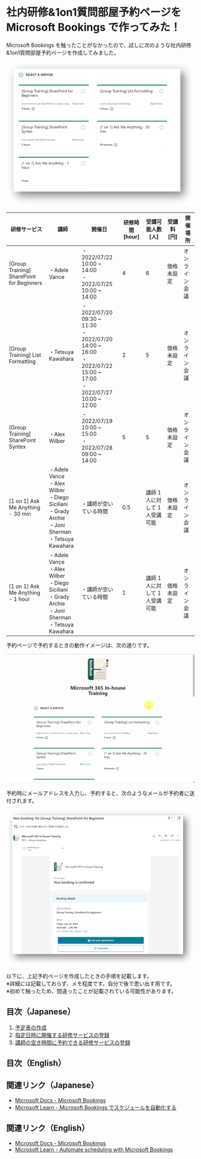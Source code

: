# 社内研修&1on1質問部屋予約ページを Microsoft Bookings で作ってみた！
Microsoft Bookings を触ったことがなかったので、試しに次のような社内研修&1on1質問部屋予約ページを作成してみました。

![社内研修一覧](./ja/assets/社内研修一覧.png)

| 研修サービス                              | 講師                                                                                                           | 開催日                                                                                                               | 研修時間 [hour] | 受講可能人数 [人]              | 受講料 [円] | 開催場所       |
| ----------------------------------------- | -------------------------------------------------------------------------------------------------------------- | -------------------------------------------------------------------------------------------------------------------- | --------------- | ------------------------------ | ----------- | -------------- |
| [Group Training] SharePoint for Beginners | ・Adele Vance                                                                                                  | ・2022/07/22 10:00 ~ 14:00<br>・2022/07/25 10:00 ~ 14:00                                                             | 4               | 6                              | 価格未設定  | オンライン会議 |
| [Group Training] List Formatting          | ・Tetsuya Kawahara                                                                                             | ・2022/07/20 09:30 ~ 11:30<br>・2022/07/20 14:00 ~ 16:00<br>・2022/07/22 15:00 ~ 17:00<br>・2022/07/27 10:00 ~ 12:00 | 2               | 5                              | 価格未設定  | オンライン会議 |
| [Group Training] SharePoint Syntex        | ・Alex Wilber                                                                                                  | ・2022/07/19 10:00 ~ 15:00<br>・2022/07/28 09:00 ~ 14:00                                                             | 5               | 5                              | 価格未設定  | オンライン会議 |
| [1 on 1] Ask Me Anything - 30 min         | ・Adele Vance<br>・Alex Wilber<br>・Diego Siciliani<br>・Grady Archie <br>・Joni Sherman<br>・Tetsuya Kawahara | ・講師が空いている時間                                                                                               | 0.5             | 講師 1 人に対して 1 人受講可能 | 価格未設定  | オンライン会議 |
| [1 on 1] Ask Me Anything - 1 hour         | ・Adele Vance<br>・Alex Wilber<br>・Diego Siciliani<br>・Grady Archie <br>・Joni Sherman<br>・Tetsuya Kawahara | ・講師が空いている時間                                                                                               | 1               | 講師 1 人に対して 1 人受講可能 | 価格未設定  | オンライン会議 |

予約ページで予約するときの動作イメージは、次の通りです。

![動作イメージ](./ja/assets/動作イメージ.gif)

予約時にメールアドレスを入力し、予約すると、次のようなメールが予約者に送付されます。

![予約完了メール](ja/assets/mail.png)

以下に、上記予約ページを作成したときの手順を記載します。<br />
※詳細には記載しておらず、メモ程度です。自分で後で思い出す用です。<br />
※初めて触ったため、間違ったことが記載されている可能性があります。<br />

## 目次（Japanese）
1. [予定表の作成](ja/10-Bookingsの予定表の作成.md)
2. [指定日時に開催する研修サービスの登録](ja/20-指定日時に開催する研修サービスの登録.md)
3. [講師の空き時間に予約できる研修サービスの登録](ja/20-指定日時に開催する研修サービスの登録.md)


## 目次（English）

## 関連リンク（Japanese）
- [Microsoft Docs - Microsoft Bookings](https://docs.microsoft.com/ja-jp/microsoft-365/bookings/bookings-overview?view=o365-worldwide&WT.mc_id=M365-MVP-5004242)
- [Microsoft Learn - Microsoft Bookings でスケジュールを自動化する](https://docs.microsoft.com/ja-jp/learn/modules/automate-scheduling-microsoft-bookings/?WT.mc_id=M365-MVP-5004242)

## 関連リンク（English）
- [Microsoft Docs - Microsoft Bookings](https://docs.microsoft.com/en-us/microsoft-365/bookings/bookings-overview?view=o365-worldwide&WT.mc_id=M365-MVP-5004242)
- [Microsoft Learn - Automate scheduling with Microsoft Bookings](https://docs.microsoft.com/en-us/learn/modules/automate-scheduling-microsoft-bookings/?WT.mc_id=M365-MVP-5004242)